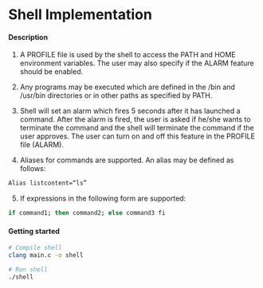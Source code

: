 # Shell Implementation

#### Description
1. A PROFILE file is used by the shell to access the PATH and HOME environment variables. The user may also specify if the ALARM feature should be enabled.

2. Any programs may be executed which are defined in the /bin and /usr/bin directories or in other paths as specified by PATH.

3. Shell will set an alarm which fires 5 seconds after it has launched a command. After the alarm is fired, the user is asked if he/she wants to terminate the command and the shell will terminate the command if the user approves. The user can turn on and off this feature in the PROFILE file (ALARM).

4. Aliases for commands are supported. An alias may be defined as follows:
```sh
Alias listcontent=“ls”
```

5. If expressions in the following form are supported:
```sh
if command1; then command2; else command3 fi
```

#### Getting started
```sh
# Compile shell
clang main.c -o shell

# Run shell
./shell
```
